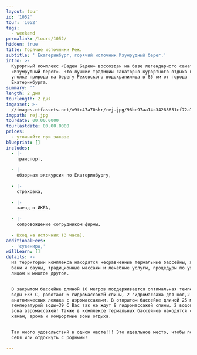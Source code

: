 ```yaml
---
layout: tour
id: '1052'
tour: '1052'
tags:
  - weekend
permalink: /tours/1052/
hidden: true
title: Горячие источники Реж.
subtitle: ' Екатеринбург, горячий источник Изумрудный берег.'
intro: >-
  Курортный комплекс «Баден Баден» воссоздан на базе легендарного санатория
  «Изумрудный берег». Это лучшие традиции санаторно-курортного отдыха в уютном
  уголке природы на берегу Режевского водохранилища в 85 км от города
  Екатеринбурга.
summary: ''
length: 2 дня
tourlength: 2 дня
imgasset: >-
  //images.ctfassets.net/x9tc47a70skr/rej.jpg/98bc97aa14c34283651cf72a75cd3de8/rej.jpg
imgpath: rej.jpg
tourdate: 00.00.0000
tourlastdate: 00.00.0000
prices:
  - уточняйте при заказе
blueprint: []
includes:
  - |-
    транспорт,
     
  - |-
    обзорная экскурсия по Екатеринбургу,
     
  - |-
    страховка,
     
  - |-
    заезд в ИКЕА,
     
  - |-
    сопровождение сотрудником фирмы,
     
  - Вход на источник (3 часа).
additionalFees:
  - 'сувениры,'
willLearn: []
details: >-
  На территории комплекса находятся несравненные термальные бассейны, жаркие
  бани и сауны, традиционные массажи и лечебные услуги, процедуры по уходу за
  лицом и многое другое.


  В закрытом бассейне длиной 10 метров поддерживается оптимальная температура
  воды +33 С, работают 6 гидромассажей спины, 2 гидромассажа для ног,2
  анатомических лежака с аэромассажами. В открытом бассейне длиной 25 метров и
  температурой воды+39 С Вас так же ждут 8 гидромассажей спины, 2 водопада и
  зона аэромассажей! Также в комплексе термальных бассейнов находятся сауна,
  хамам, арома и комфортные зоны отдыха.


  Так много удовольствий в одном месте!!! Это идеальное место, чтобы побаловать
  себя или отдохнуть с родными!

---
```

